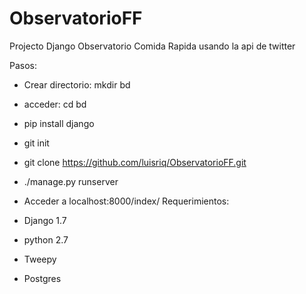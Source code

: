 ObservatorioFF
==============

Projecto Django
Observatorio Comida Rapida usando la api de twitter

Pasos:
* Crear directorio: mkdir bd
* acceder: cd bd
* pip install django
* git init
* git clone https://github.com/luisriq/ObservatorioFF.git
* ./manage.py runserver
* Acceder a localhost:8000/index/
Requerimientos: 

* Django 1.7
* python 2.7
* Tweepy
* Postgres
